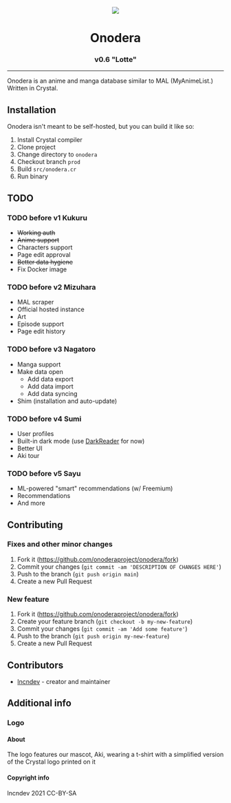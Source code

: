 <p align="center"><img src="https://raw.githubusercontent.com/onoderaproject/onodera/main/public/assets/images/logo/256.png" /></p>

<h1 align="center">Onodera</h1>
<h3 align="center">v0.6 "Lotte"</h3>

---

Onodera is an anime and manga database similar to MAL (MyAnimeList.) Written in Crystal.

## Installation
Onodera isn't meant to be self-hosted, but you can build it like so:
 1) Install Crystal compiler
 2) Clone project
 3) Change directory to `onodera`
 4) Checkout branch `prod`
 5) Build `src/onodera.cr`
 6) Run binary

## TODO

### TODO before v1 Kukuru
 - ~~Working auth~~
 - ~~Anime support~~
 - Characters support
 - Page edit approval
 - ~~Better data hygiene~~
 - Fix Docker image

### TODO before v2 Mizuhara
 - MAL scraper
 - Official hosted instance
 - Art
 - Episode support
 - Page edit history

### TODO before v3 Nagatoro
 - Manga support
 - Make data open
   - Add data export
   - Add data import
   - Add data syncing
 - Shim (installation and auto-update)

### TODO before v4 Sumi
 - User profiles
 - Built-in dark mode (use [DarkReader](https://darkreader.org) for now)
 - Better UI
 - Aki tour

### TODO before v5 Sayu
 - ML-powered "smart" recommendations (w/ Freemium)
 - Recommendations
 - And more

## Contributing
### Fixes and other minor changes
 1) Fork it (<https://github.com/onoderaproject/onodera/fork>)
 2) Commit your changes (`git commit -am 'DESCRIPTION OF CHANGES HERE'`)
 3) Push to the branch (`git push origin main`)
 4) Create a new Pull Request

### New feature
 1) Fork it (<https://github.com/onoderaproject/onodera/fork>)
 2) Create your feature branch (`git checkout -b my-new-feature`)
 3) Commit your changes (`git commit -am 'Add some feature'`)
 4) Push to the branch (`git push origin my-new-feature`)
 5) Create a new Pull Request

## Contributors
 - [lncndev](https://gitlab.com/lncn) - creator and maintainer

## Additional info

### Logo

#### About
The logo features our mascot, Aki, wearing a t-shirt with a simplified version of the Crystal logo printed on it

#### Copyright info
lncndev 2021
CC-BY-SA
